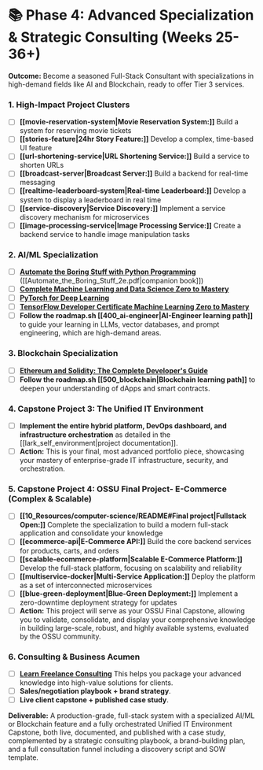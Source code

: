 # 📚 Phase 4: Advanced Specialization & Strategic Consulting (Weeks 25-36+)

**Outcome:** Become a seasoned Full-Stack Consultant with specializations in high-demand fields like AI and Blockchain, ready to offer Tier 3 services.

### 1. High-Impact Project Clusters

* [ ] **[[movie-reservation-system|Movie Reservation System:]]** Build a system for reserving movie tickets
* [ ] **[[stories-feature|24hr Story Feature:]]** Develop a complex, time-based UI feature
* [ ] **[[url-shortening-service|URL Shortening Service:]]** Build a service to shorten URLs
* [ ] **[[broadcast-server|Broadcast Server:]]** Build a backend for real-time messaging
* [ ] **[[realtime-leaderboard-system|Real-time Leaderboard:]]** Develop a system to display a leaderboard in real time
* [ ] **[[service-discovery|Service Discovery:]]** Implement a service discovery mechanism for microservices
* [ ] **[[image-processing-service|Image Processing Service:]]** Create a backend service to handle image manipulation tasks

### 2. AI/ML Specialization

* [ ] **[Automate the Boring Stuff with Python Programming]()** ([[Automate_the_Boring_Stuff_2e.pdf|companion book]])
* [ ] **[Complete Machine Learning and Data Science Zero to Mastery](https://www.udemy.com/course/complete-machine-learning-and-data-science-zero-to-mastery/)**
* [ ] **[PyTorch for Deep Learning](https://www.udemy.com/course/pytorch-for-deep-learning/)** 
* [ ] **[TensorFlow Developer Certificate Machine Learning Zero to Mastery](https://www.udemy.com/course/tensorflow-developer-certificate-machine-learning-zero-to-mastery/)**
* [ ] **Follow the roadmap.sh [[400_ai-engineer|AI-Engineer learning path]]** to guide your learning in LLMs, vector databases, and prompt engineering, which are high-demand areas.

### 3. Blockchain Specialization

* [ ] **[Ethereum and Solidity: The Complete Developer's Guide](https://www.udemy.com/course/ethereum-and-solidity-the-complete-developers-guide/)**
* [ ] **Follow the roadmap.sh [[500_blockchain|Blockchain learning path]]** to deepen your understanding of dApps and smart contracts.

### 4. Capstone Project 3: The Unified IT Environment

* [ ] **Implement the entire hybrid platform, DevOps dashboard, and infrastructure orchestration** as detailed in the [[lark_self_environment|project documentation]].
* [ ] **Action:** This is your final, most advanced portfolio piece, showcasing your mastery of enterprise-grade IT infrastructure, security, and orchestration.

### 5. Capstone Project 4: OSSU Final Project- E-Commerce (Complex & Scalable)

* [ ] **[[10_Resources/computer-science/README#Final project|Fullstack Open:]]** Complete the specialization to build a modern full-stack application and consolidate your knowledge
* [ ] **[[ecommerce-api|E-Commerce API:]]** Build the core backend services for products, carts, and orders
* [ ] **[[scalable-ecommerce-platform|Scalable E-Commerce Platform:]]** Develop the full-stack platform, focusing on scalability and reliability
* [ ] **[[multiservice-docker|Multi-Service Application:]]** Deploy the platform as a set of interconnected microservices
* [ ] **[[blue-green-deployment|Blue-Green Deployment:]]** Implement a zero-downtime deployment strategy for updates
* [ ] **Action:** This project will serve as your OSSU Final Capstone, allowing you to validate, consolidate, and display your comprehensive knowledge in building large-scale, robust, and highly available systems, evaluated by the OSSU community.

### 6. Consulting & Business Acumen

* [ ] **[Learn Freelance Consulting]()** This helps you package your advanced knowledge into high-value solutions for clients.
* [ ] **Sales/negotiation playbook + brand strategy**.
* [ ] **Live client capstone + published case study**.

**Deliverable:** A production-grade, full-stack system with a specialized AI/ML or Blockchain feature and a fully orchestrated Unified IT Environment Capstone, both live, documented, and published with a case study, complemented by a strategic consulting playbook, a brand-building plan, and a full consultation funnel including a discovery script and SOW template.